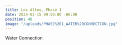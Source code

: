 ```yaml
---
title: Los Altos, Phase 1
date: 2024-02-15 09:50:00 -06:00
position: 48
image: "/uploads/PHASE%201_WATER%20CONNECTION.jpg"
---
```


Water Connection